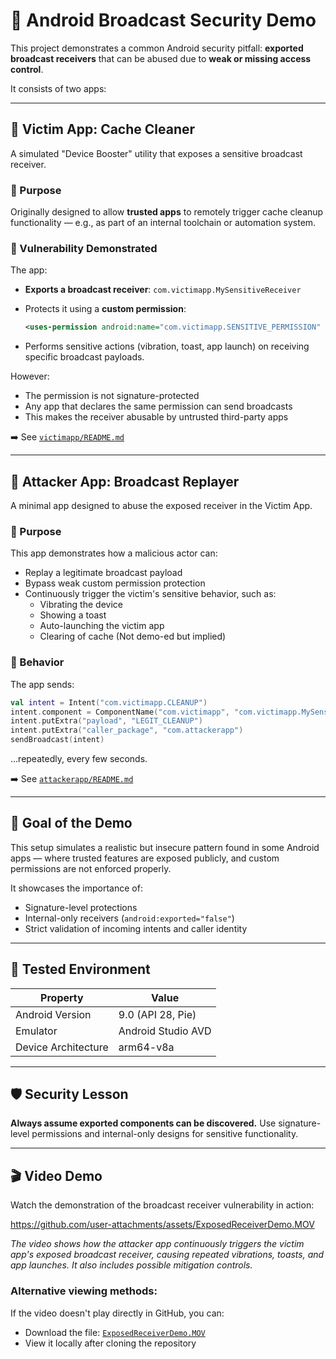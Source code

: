 # 🧪 Android Broadcast Security Demo

This project demonstrates a common Android security pitfall: **exported broadcast receivers** that can be abused due to **weak or missing access control**.

It consists of two apps:

---

## 📱 Victim App: Cache Cleaner

A simulated "Device Booster" utility that exposes a sensitive broadcast receiver.

### 🔹 Purpose

Originally designed to allow **trusted apps** to remotely trigger cache cleanup functionality — e.g., as part of an internal toolchain or automation system.

### 🔹 Vulnerability Demonstrated

The app:

- **Exports a broadcast receiver**:
  `com.victimapp.MySensitiveReceiver`

- Protects it using a **custom permission**:
  ```xml
  <uses-permission android:name="com.victimapp.SENSITIVE_PERMISSION" />
  ```

- Performs sensitive actions (vibration, toast, app launch) on receiving specific broadcast payloads.

However:

- The permission is not signature-protected
- Any app that declares the same permission can send broadcasts
- This makes the receiver abusable by untrusted third-party apps

➡️ See [`victimapp/README.md`](./victimapp/README.md)

---

## 🚨 Attacker App: Broadcast Replayer

A minimal app designed to abuse the exposed receiver in the Victim App.

### 🔹 Purpose

This app demonstrates how a malicious actor can:

- Replay a legitimate broadcast payload
- Bypass weak custom permission protection
- Continuously trigger the victim's sensitive behavior, such as:
  - Vibrating the device
  - Showing a toast
  - Auto-launching the victim app
  - Clearing of cache (Not demo-ed but implied)

### 🔹 Behavior

The app sends:

```kotlin
val intent = Intent("com.victimapp.CLEANUP")
intent.component = ComponentName("com.victimapp", "com.victimapp.MySensitiveReceiver")
intent.putExtra("payload", "LEGIT_CLEANUP")
intent.putExtra("caller_package", "com.attackerapp")
sendBroadcast(intent)
```

...repeatedly, every few seconds.

➡️ See [`attackerapp/README.md`](./attackerapp/README.md)

---

## 🎯 Goal of the Demo

This setup simulates a realistic but insecure pattern found in some Android apps — where trusted features are exposed publicly, and custom permissions are not enforced properly.

It showcases the importance of:

- Signature-level protections
- Internal-only receivers (`android:exported="false"`)
- Strict validation of incoming intents and caller identity

---

## 🧪 Tested Environment

| Property             | Value                          |
|----------------------|-------------------------------|
| Android Version      | 9.0 (API 28, Pie)              |
| Emulator             | Android Studio AVD             |
| Device Architecture  | arm64-v8a                      |

---

## 🛡️ Security Lesson

**Always assume exported components can be discovered.**
Use signature-level permissions and internal-only designs for sensitive functionality.

---

## 🎬 Video Demo

Watch the demonstration of the broadcast receiver vulnerability in action:

https://github.com/user-attachments/assets/ExposedReceiverDemo.MOV

*The video shows how the attacker app continuously triggers the victim app's exposed broadcast receiver, causing repeated vibrations, toasts, and app launches. It also includes possible mitigation controls.*

### Alternative viewing methods:

If the video doesn't play directly in GitHub, you can:
- Download the file: [`ExposedReceiverDemo.MOV`](./ExposedReceiverDemo.MOV)
- View it locally after cloning the repository

